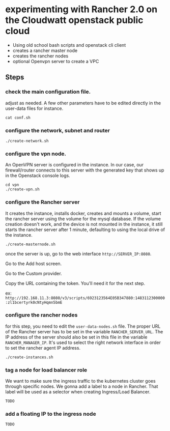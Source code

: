 # experimenting with Rancher 2.0 on the Cloudwatt openstack public cloud

- Using old school bash scripts and openstack cli client
- creates a rancher master node
- creates the rancher nodes
- optional Openvpn server to create a VPC


## Steps

### check the main configuration file.
adjust as needed. A few other parameters have to be edited directly in the user-data files for instance.
```
cat conf.sh
```

### configure the network, subnet and router
```
./create-network.sh
```

### configure the vpn node.
An OpenVPN server is configured in the instance. In our case, our firewall/router connects to this server with the generated key that shows up in the Openstack console logs.
```
cd vpn
./create-vpn.sh
```

### configure the Rancher server
It creates the instance, installs docker, creates and mounts a volume, start the rancher server using the volume for the mysql database.
If the volume creation doesn't work, and the device is not mounted in the instance, it still starts the rancher server after 1 minute, defaulting to using the local drive of the instance.
```
./create-masternode.sh
```
once the server is up, go to the web interface `http://SERVER_IP:8080`.

Go to the Add host screen.

Go to the Custom provider.

Copy the URL containing the token. You'll need it for the next step.

ex: `http://192.168.11.3:8080/v3/scripts/6923123564E05B347880:1483112300000:zl1bcertyrk0cNtyHqmn5bmE`

### configure the rancher nodes
for this step, you need to edit the `user-data-nodes.sh` file.
The proper URL of the Rancher server has to be set in the variable `RANCHER_SERVER_URL`.
The IP address of the server should also be set in this file in the variable `RANCHER_MANAGER_IP`. It's used to select the right network interface in order to set the rancher agent IP address.

```
./create-instances.sh
```

### tag a node for load balancer role
We want to make sure the ingress traffic to the kubernetes cluster goes through specific nodes. We gonna add a label to a node in Rancher. That label will be used as a selector when creating Ingress/Load Balancer.

`TODO`

### add a floating IP to the ingress node

`TODO`
